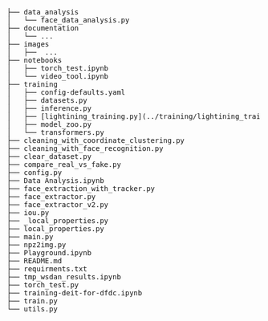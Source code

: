 <pre>
├── data_analysis
│   └── face_data_analysis.py
├── documentation
│   └── ...
├── images
│   ├──  ...
├── notebooks
│   ├── torch_test.ipynb
│   └── video_tool.ipynb
├── training
│   ├── config-defaults.yaml
│   ├── datasets.py
│   ├── inference.py
│   ├── [lightining_training.py](../training/lightining_training.py)
│   ├── model_zoo.py
│   └── transformers.py
├── cleaning_with_coordinate_clustering.py
├── cleaning_with_face_recognition.py
├── clear_dataset.py
├── compare_real_vs_fake.py
├── config.py
├── Data Analysis.ipynb
├── face_extraction_with_tracker.py
├── face_extractor.py
├── face_extractor_v2.py
├── iou.py
├── _local_properties.py
├── local_properties.py
├── main.py
├── npz2img.py
├── Playground.ipynb
├── README.md
├── requirments.txt
├── tmp_wsdan_results.ipynb
├── torch_test.py
├── training-deit-for-dfdc.ipynb
├── train.py
└── utils.py
</pre>